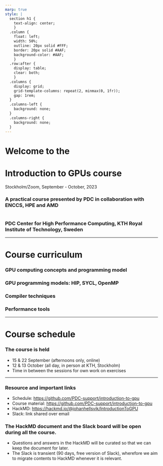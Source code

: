 ```yaml
---
marp: true
style: |
  section h1 {
    text-align: center;
    }
  .column {
    float: left;
    width: 50%;
    outline: 20px solid #FFF;
    border: 20px solid #AAF;
    background-color: #AAF;
    }
  .row:after {
    display: table;
    clear: both;
    }
  .columns {
    display: grid;
    grid-template-columns: repeat(2, minmax(0, 1fr));
    gap: 1rem;
  }
  .columns-left {
    background: none;
  }
  .columns-right {
    background: none;
  }
---
```


<!-- paginate: true -->

# Welcome to the

# Introduction to GPUs course

Stockholm/Zoom, September - October, 2023

### A practical course presented by PDC in collaboration with ENCCS, HPE and AMD

#
### PDC Center for High Performance Computing, KTH Royal Institute of Technology, Sweden

---

# Course curriculum

### GPU computing concepts and programming model

### GPU programming models: HIP, SYCL, OpenMP

### Compiler techniques

### Performance tools


---

# Course schedule

### The course is held
* 15 & 22 September (afternoons only, online)
* 12 & 13 October (all day, in person at KTH, Stockholm)
* Time in between the sessions for own work on exercises

---

### Resource and important links

* Schedule: https://github.com/PDC-support/introduction-to-gpu
* Course material: https://github.com/PDC-support/introduction-to-gpu
* HackMD: https://hackmd.io/@johanhellsvik/IntroductionToGPU
* Slack: link shared over email

### The HackMD document and the Slack board will be open during all the course.

* Questions and answers in the HackMD will be curated so that we can keep the document for later.
* The Slack is transient (90 days, free version of Slack), wherefore we aim to migrate contents to HackMD whenever it is relevant.
